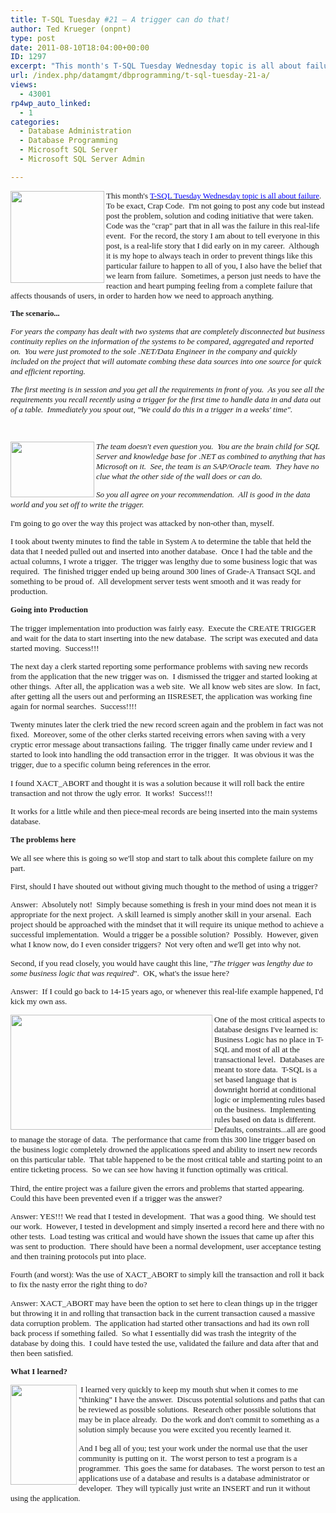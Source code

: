 ```yaml
---
title: T-SQL Tuesday #21 – A trigger can do that!
author: Ted Krueger (onpnt)
type: post
date: 2011-08-10T18:04:00+00:00
ID: 1297
excerpt: "This month's T-SQL Tuesday Wednesday topic is all about failure.  To be exact, Crap Code.  I'm not going to post any code but instead post the problem, solution and coding initiative that were taken.  Code was the 'crap' part that in all was the failure&hellip;"
url: /index.php/datamgmt/dbprogramming/t-sql-tuesday-21-a/
views:
  - 43001
rp4wp_auto_linked:
  - 1
categories:
  - Database Administration
  - Database Programming
  - Microsoft SQL Server
  - Microsoft SQL Server Admin

---
```

<div class="image_block">
  <a href="http://sqlblog.com/blogs/adam_machanic/archive/2011/08/03/t-sql-tuesday-21-a-day-late-and-totally-full-of-it.aspx"><img alt="" src="/wp-content/uploads/blogs/All/tsql_trig_1.GIF?mtime=1313006344" width="150" height="147" align="left" /></a>
</div>

<p class="MsoNormal" style="margin: 0in 0in 10pt;">
  <span style="font-family: Calibri; font-size: small;">This month's </span><a href="http://sqlblog.com/blogs/adam_machanic/archive/2011/08/03/t-sql-tuesday-21-a-day-late-and-totally-full-of-it.aspx"><span style="font-family: Calibri; color: #0000ff; font-size: small;">T-SQL Tuesday Wednesday topic is all about failure</span></a><span style="font-family: Calibri; font-size: small;">.<span style="mso-spacerun: yes;">  </span>To be exact, Crap Code.<span style="mso-spacerun: yes;">  </span>I'm not going to post any code but instead post the problem, solution and coding initiative that were taken.<span style="mso-spacerun: yes;">  </span>Code was the "crap" part that in all was the failure in this real-life event.<span style="mso-spacerun: yes;">  </span>For the record, the story I am about to tell everyone in this post, is a real-life story that I did early on in my career.<span style="mso-spacerun: yes;">  </span>Although it is my hope to always teach in order to prevent things like this particular failure to happen to all of you, I also have the belief that we learn from failure.<span style="mso-spacerun: yes;">  </span>Sometimes, a person just needs to have the reaction and heart pumping feeling from a complete failure that affects thousands of users, in order to harden how we need to approach anything.</span><a href="http://sqlblog.com/blogs/adam_machanic/archive/2011/08/03/t-sql-tuesday-21-a-day-late-and-totally-full-of-it.aspx"></a><em style="mso-bidi-font-style: normal;"><span style="line-height: 115%; font-family: Tahoma; font-size: 9.5pt;"> </span></em>
</p>

<p class="MsoNormal" style="margin: 0in 0in 10pt;">
  <strong style="mso-bidi-font-weight: normal;"><span style="line-height: 115%; font-family: Tahoma; font-size: 9.5pt;">The scenario...</span></strong>
</p>

<p class="MsoNormal" style="margin: 0in 0in 10pt;">
  <em style="mso-bidi-font-style: normal;"><span style="font-size: small;"><span style="font-family: Calibri;">For years the company has dealt with two systems that are completely disconnected but business continuity replies on the information of the systems to be compared, aggregated and reported on.<span style="mso-spacerun: yes;">  </span>You were just promoted to the sole .NET/Data Engineer in the company and quickly included on the project that will automate combing these data sources into one source for quick and efficient reporting.</span></span></em>
</p>

<p class="MsoNormal" style="margin: 0in 0in 10pt;">
  <em style="mso-bidi-font-style: normal;"><span style="font-size: small;"><span style="font-family: Calibri;">The first meeting is in session and you get all the requirements in front of you.<span style="mso-spacerun: yes;">  </span>As you see all the requirements you recall recently using a trigger for the first time to handle data in and data out of a table.<span style="mso-spacerun: yes;">  </span>Immediately you spout out, "We could do this in a trigger in a weeks' time".<span style="mso-spacerun: yes;">  </span></span></span></em>
</p>

<p class="MsoNormal" style="margin: 0in 0in 10pt;">
  <span style="font-size: small;"><span style="font-family: Calibri;"> </span></span><em style="mso-bidi-font-style: normal;"></em>
</p>

<div class="image_block">
  <a href="/wp-content/uploads/blogs/All/tsql_trig_2.GIF?mtime=1313006344"><img alt="" src="/wp-content/uploads/blogs/All/tsql_trig_2.GIF?mtime=1313006344" width="134" height="89" align="left" /></a>
</div>

<p class="MsoNormal" style="margin: 0in 0in 10pt;">
  <em style="mso-bidi-font-style: normal;"><span style="font-size: small;"><span style="font-family: Calibri;">The team doesn't even question you.<span style="mso-spacerun: yes;">  </span>You are the brain child for SQL Server and knowledge base for .NET as combined to anything that has Microsoft on it.<span style="mso-spacerun: yes;">  </span>See, the team is an SAP/Oracle team.<span style="mso-spacerun: yes;">  </span>They have no clue what the other side of the wall does or can do.<span style="mso-spacerun: yes;">  </span></span></span></em>
</p>

<p class="MsoNormal" style="margin: 0in 0in 10pt;">
  <em style="mso-bidi-font-style: normal;"><span style="font-size: small;"><span style="font-family: Calibri;">So you all agree on your recommendation.<span style="mso-spacerun: yes;">  </span>All is good in the data world and you set off to write the trigger.</span></span></em>
</p>

<p class="MsoNormal" style="margin: 0in 0in 10pt;">
  <span style="font-size: small;"><span style="font-family: Calibri;">I'm going to go over the way this project was attacked by non-other than, myself.<span style="mso-spacerun: yes;">  </span></span></span>
</p>

<p class="MsoNormal" style="margin: 0in 0in 10pt;">
  <span style="font-family: Calibri; font-size: small;">I took about twenty minutes to find the table in System A to determine the table that held the data that I needed pulled out and inserted into another database.<span style="mso-spacerun: yes;">  </span>Once I had the table and the actual columns, I wrote a trigger.<span style="mso-spacerun: yes;">  </span>The trigger was lengthy due to some business logic that was required.<span style="mso-spacerun: yes;">  </span>The finished trigger ended up being around 300 lines of Grade-A Transact SQL and something to be proud of.<span style="mso-spacerun: yes;">  </span>All development server tests went smooth and it was ready for production.</span>
</p>

<p class="MsoNormal" style="margin: 0in 0in 10pt;">
  <strong style="mso-bidi-font-weight: normal;"><span style="font-size: small;"><span style="font-family: Calibri;">Going into Production</span></span></strong>
</p>

<p class="MsoNormal" style="margin: 0in 0in 10pt;">
  <span style="font-family: Calibri; font-size: small;">The trigger implementation into production was fairly easy.<span style="mso-spacerun: yes;">  </span>Execute the CREATE TRIGGER and wait for the data to start inserting into the new database.<span style="mso-spacerun: yes;">  </span>The script was executed and data started moving.<span style="mso-spacerun: yes;">  </span>Success!!!</span>
</p>

<p class="MsoNormal" style="margin: 0in 0in 10pt;">
  <span style="font-family: Calibri; font-size: small;">The next day a clerk started reporting some performance problems with saving new records from the application that the new trigger was on.<span style="mso-spacerun: yes;">  </span>I dismissed the trigger and started looking at other things.<span style="mso-spacerun: yes;">  </span>After all, the application was a web site.<span style="mso-spacerun: yes;">  </span>We all know web sites are slow.<span style="mso-spacerun: yes;">  </span>In fact, after getting all the users out and performing an IISRESET, the application was working fine again for normal searches.<span style="mso-spacerun: yes;">  </span>Success!!!!</span>
</p>

<p class="MsoNormal" style="margin: 0in 0in 10pt;">
  <span style="font-size: small;"><span style="font-family: Calibri;">Twenty minutes later the clerk tried the new record screen again and the problem in fact was not fixed.<span style="mso-spacerun: yes;">  </span>Moreover, some of the other clerks started receiving errors when saving with a very cryptic error message about transactions failing.<span style="mso-spacerun: yes;">  </span>The trigger finally came under review and I started to look into handling the odd transaction error in the trigger.<span style="mso-spacerun: yes;">  </span>It was obvious it was the trigger, due to a specific column being references in the error.<span style="mso-spacerun: yes;">  </span></span></span>
</p>

<p class="MsoNormal" style="margin: 0in 0in 10pt;">
  <span style="font-family: Calibri; font-size: small;">I found XACT_ABORT and thought it is was a solution because it will roll back the entire transaction and not throw the ugly error.<span style="mso-spacerun: yes;">  </span>It works!<span style="mso-spacerun: yes;">  </span>Success!!!</span>
</p>

<p class="MsoNormal" style="margin: 0in 0in 10pt;">
  <span style="font-size: small;"><span style="font-family: Calibri;">It works for a little while and then piece-meal records are being inserted into the main systems database.<span style="mso-spacerun: yes;">  </span></span></span>
</p>

<p class="MsoNormal" style="margin: 0in 0in 10pt;">
  <strong style="mso-bidi-font-weight: normal;"><span style="font-size: small;"><span style="font-family: Calibri;">The problems here</span></span></strong>
</p>

<p class="MsoNormal" style="margin: 0in 0in 10pt;">
  <span style="font-family: Calibri; font-size: small;">We all see where this is going so we'll stop and start to talk about this complete failure on my part.</span>
</p>

<p class="MsoNormal" style="margin: 0in 0in 10pt;">
  <span style="font-size: small;"><span style="font-family: Calibri;">First, should I have shouted out without giving much thought to the method of using a trigger?<span style="mso-spacerun: yes;">  </span></span></span>
</p>

<p class="MsoNormal" style="margin: 0in 0in 10pt;">
  <span style="font-size: small;"><span style="font-family: Calibri;">Answer:<span style="mso-spacerun: yes;">  </span>Absolutely not!<span style="mso-spacerun: yes;">  </span>Simply because something is fresh in your mind does not mean it is appropriate for the next project.<span style="mso-spacerun: yes;">  </span>A skill learned is simply another skill in your arsenal.<span style="mso-spacerun: yes;">  </span>Each project should be approached with the mindset that it will require its unique method to achieve a successful implementation.<span style="mso-spacerun: yes;">  </span>Would a trigger be a possible solution?<span style="mso-spacerun: yes;">  </span>Possibly.<span style="mso-spacerun: yes;">  </span>However, given what I know now, do I even consider triggers?<span style="mso-spacerun: yes;">  </span>Not very often and we'll get into why not.<span style="mso-spacerun: yes;">  </span></span></span>
</p>

<p class="MsoNormal" style="margin: 0in 0in 10pt;">
  <span style="font-family: Calibri; font-size: small;">Second, if you read closely, you would have caught this line, "<em style="mso-bidi-font-style: normal;">The trigger was lengthy due to some business logic that was required</em>".<span style="mso-spacerun: yes;">  </span>OK, what's the issue here?</span>
</p>

<p class="MsoNormal" style="margin: 0in 0in 10pt;">
  <span style="font-size: small;"><span style="font-family: Calibri;">Answer:<span style="mso-spacerun: yes;">  </span>If I could go back to 14-15 years ago, or whenever this real-life example happened, I'd kick my own ass.<span style="mso-spacerun: yes;">  </span></span></span>
</p>

<div class="image_block">
  <a href="/wp-content/uploads/blogs/All/tsql_trig_3.GIF?mtime=1313006344"><img alt="" src="/wp-content/uploads/blogs/All/tsql_trig_3.GIF?mtime=1313006344" width="323" height="184" align="left" /></a>
</div>

<p class="MsoNormal" style="margin: 0in 0in 10pt;">
  <span style="font-size: small;"></span>
</p>

<p class="MsoNormal" style="margin: 0in 0in 10pt;">
  <span style="font-size: small;"><span style="font-family: Calibri;">One of the most critical aspects to database designs I've learned is: Business Logic has no place in T-SQL and most of all at the transactional level.<span style="mso-spacerun: yes;">  </span>Databases are meant to store data.<span style="mso-spacerun: yes;">  </span>T-SQL is a set based language that is downright horrid at conditional logic or implementing rules based on the business.<span style="mso-spacerun: yes;">  </span>Implementing rules based on data is different.<span style="mso-spacerun: yes;">  </span>Defaults, constraints...all are good to manage the storage of data.<span style="mso-spacerun: yes;">  </span>The performance that came from this 300 line trigger based on the business logic completely drowned the applications speed and ability to insert new records on this particular table.<span style="mso-spacerun: yes;">  </span>That table happened to be the most critical table and starting point to an entire ticketing process.<span style="mso-spacerun: yes;">  </span>So we can see how having it function optimally was critical.<span style="mso-spacerun: yes;">  </span></span></span>
</p>

<p class="MsoNormal" style="margin: 0in 0in 10pt;">
  <span style="font-family: Calibri; font-size: small;">Third, the entire project was a failure given the errors and problems that started appearing.<span style="mso-spacerun: yes;">  </span>Could this have been prevented even if a trigger was the answer?</span>
</p>

<p class="MsoNormal" style="margin: 0in 0in 10pt;">
  <span style="font-family: Calibri; font-size: small;">Answer: YES!!! We read that I tested in development.<span style="mso-spacerun: yes;">  </span>That was a good thing.<span style="mso-spacerun: yes;">  </span>We should test our work.<span style="mso-spacerun: yes;">  </span>However, I tested in development and simply inserted a record here and there with no other tests. <span style="mso-spacerun: yes;"> </span>Load testing was critical and would have shown the issues that came up after this was sent to production.<span style="mso-spacerun: yes;">  </span>There should have been a normal development, user acceptance testing and then training protocols put into place.</span>
</p>

<p class="MsoNormal" style="margin: 0in 0in 10pt;">
  <span style="font-family: Calibri; font-size: small;">Fourth (and worst): Was the use of XACT_ABORT to simply kill the transaction and roll it back to fix the nasty error the right thing to do?</span>
</p>

<p class="MsoNormal" style="margin: 0in 0in 10pt;">
  <span style="font-size: small;"><span style="font-family: Calibri;">Answer: XACT_ABORT may have been the option to set here to clean things up in the trigger but throwing it in and rolling that transaction back in the current transaction caused a massive data corruption problem.<span style="mso-spacerun: yes;">  </span>The application had started other transactions and had its own roll back process if something failed.<span style="mso-spacerun: yes;">  </span>So what I essentially did was trash the integrity of the database by doing this.<span style="mso-spacerun: yes;">  </span>I could have tested the use, validated the failure and data after that and then been satisfied.<span style="mso-spacerun: yes;">  </span></span></span>
</p>

<p class="MsoNormal" style="margin: 0in 0in 10pt;">
  <strong style="mso-bidi-font-weight: normal;"><span style="font-size: small;"><span style="font-family: Calibri;">What I learned?</span></span></strong>
</p>

<div class="image_block">
  <a href="/wp-content/uploads/blogs/All/tsql_trig_4.GIF?mtime=1313006344"><img alt="" src="/wp-content/uploads/blogs/All/tsql_trig_4.GIF?mtime=1313006344" width="106" height="160" align="left" /></a>
</div>

<p class="MsoNormal" style="margin: 0in 0in 10pt;">
  <span style="font-size: small;"></span><span style="font-size: small;"><span style="font-family: Calibri;"><span style="mso-spacerun: yes;"> </span>I learned very quickly to keep my mouth shut when it comes to me "thinking" I have the answer.<span style="mso-spacerun: yes;">  </span>Discuss potential solutions and paths that can be reviewed as possible solutions.<span style="mso-spacerun: yes;">  </span>Research other possible solutions that may be in place already.<span style="mso-spacerun: yes;">  </span>Do the work and don't commit to something as a solution simply because you were excited you recently learned it.<span style="mso-spacerun: yes;">  </span></span></span>
</p>

<p class="MsoNormal" style="margin: 0in 0in 10pt;">
  <span style="font-size: small;"><span style="font-family: Calibri;">And I beg all of you; test your work under the normal use that the user community is putting on it.<span style="mso-spacerun: yes;">  </span>The worst person to test a program is a programmer.<span style="mso-spacerun: yes;">  </span>This goes the same for databases.<span style="mso-spacerun: yes;">  </span>The worst person to test an applications use of a database and results is a database administrator or developer. <span style="mso-spacerun: yes;"> </span>They will typically just write an INSERT and run it without using the application.<span style="mso-spacerun: yes;">  </span></span></span>
</p>

<p class="MsoNormal" style="margin: 0in 0in 10pt;">
  <span style="font-family: Calibri; font-size: small;"> </span>
</p>